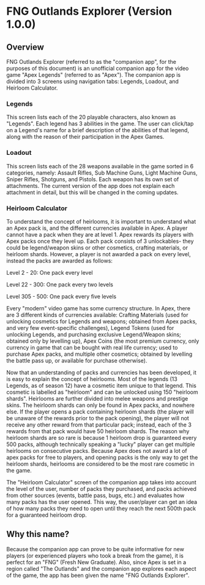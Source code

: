 # FNG Outlands Explorer (Version 1.0.0)
## Overview
FNG Outlands Explorer (referred to as the "companion app", for the purposes of this document) is an unofficial companion app for the video game "Apex Legends" (referred to as "Apex"). The companion app is divided into 3 screens using navigation tabs: Legends, Loadout, and Heirloom Calculator. 
### Legends
This screen lists each of the 20 playable characters, also known as "Legends". Each legend has 3 abilities in the game. The user can click/tap on a Legend's name for a brief description of the abilities of that legend, along with the reason of their participation in the Apex Games.
### Loadout
This screen lists each of the 28 weapons available in the game sorted in 6 categories, namely: Assault Rifles, Sub Machine Guns, Light Machine Guns, Sniper Rifles, Shotguns, and Pistols. Each weapon has its own set of attachments. The current version of the app does not explain each attachment in detail, but this will be changed in the coming updates.
### Heirloom Calculator
To understand the concept of heirlooms, it is important to understand what an Apex pack is, and the different currencies available in Apex. A player cannot have a pack when they are at level 1. Apex rewards its players with Apex packs once they level up. Each pack consists of 3 unlockables- they could be legend/weapon skins or other cosmetics, crafting materials, or heirloom shards. However, a player is not awarded a pack on every level, instead the packs are awarded as follows:

<p>Level 2   -  20: One pack every level</p>
<p>Level 22  - 300: One pack every two levels</p>
<p>Level 305 - 500: One pack every five levels</p>

Every "modern" video game has some currency structure. In Apex, there are 3 different kinds of currencies available: Crafting Materials (used for unlocking cosmetics for Legends and weapons; obtained from Apex packs, and very few event-specific challenges), Legend Tokens (used for unlocking Legends, and purchasing exclusive Legend/Weapon skins; obtained only by levelling up), Apex Coins (the most premium currency, only currency in game that can be bought with real life currency; used to purchase Apex packs, and multiple other cosmetics; obtained by levelling the battle pass up, or available for purchase otherwise). 

Now that an understanding of packs and currencies has been developed, it is easy to explain the concept of heirlooms. Most of the legends (13 Legends, as of season 12) have a cosmetic item unique to that legend. This cosmetic is labelled as "heirloom" and can be unlocked using 150 "heirloom shards". Heirlooms are further divided into melee weapons and prestige skins. 
The heirloom shards can only be found in Apex packs, and nowhere else. If the player opens a pack containing heirloom shards (the player will be unaware of the rewards prior to the pack opening), the player will not receive any other reward from that particular pack; instead, each of the 3 rewards from that pack would have 50 heirloom shards. The reason why heirloom shards are so rare is because 1 heirloom drop is guaranteed every 500 packs, although technically speaking a "lucky" player can get multiple heirlooms on consecutive packs. Because Apex does not award a lot of apex packs for free to players, and opening packs is the only way to get the heirloom shards, heirlooms are considered to be the most rare cosmetic in the game. 

The "Heirloom Calculator" screen of the companion app takes into account the level of the user, number of packs they purchased, and packs achieved from other sources (events, battle pass, bugs, etc.) and evaluates how many packs has the user opened. This way, the user/player can get an idea of how many packs they need to open until they reach the next 500th pack for a guaranteed heirloom drop.


## Why this name?
Because the companion app can prove to be quite informative for new players (or experienced players who took a break from the game), it is perfect for an "FNG" (Fresh New Graduate). Also, since Apex is set in a region called "The Outlands" and the companion app explores each aspect of the game, the app has been given the name "FNG Outlands Explorer".
